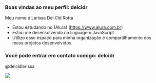 ### Boas vindas ao meu perfil: delcidr
Meu nome é Larissa Del Cid Rotta
- Estou estudando no [Alura] (https://www.alura.com.br)
- Estou me desensolvendo na linguagem JavaScript
- Utilizo esse espaço para minha organização e compartilhamento dos meus projetos desenvolvidos.

### Você pode entrar em contato comigo: delcidr

@delcidlarissa

![](https://media1.tenor.com/m/K8M4Zd8c3uQAAAAC/skelet-guys-skeleton.gif)
